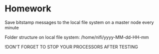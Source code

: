 # Homework

Save bitstamp messages to the local file system on a master node every minute

Folder structure on local file system: /home/nifi/yyyy-MM-dd-HH-mm

!DON'T FORGET TO STOP YOUR PROCESSORS AFTER TESTING
